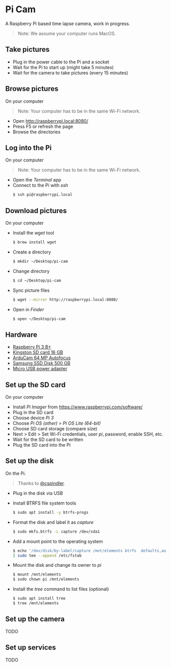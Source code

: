 # Pi Cam
A Raspberry Pi based time lapse camera, work in progress.

> Note: We assume your computer runs MacOS.

## Take pictures
- Plug in the power cable to the Pi and a socket
- Wait for the Pi to start up (might take 5 minutes)
- Wait for the camera to take pictures (every 15 minutes)

## Browse pictures
On your computer

> Note: Your computer has to be in the same Wi-Fi network.

- Open http://raspberrypi.local:8080/
- Press F5 or refresh the page
- Browse the directories

## Log into the Pi
On your computer

> Note: Your computer has to be in the same Wi-Fi network.

- Open the _Terminal_ app
- Connect to the Pi with _ssh_
    ```bash
    $ ssh pi@raspberrypi.local
    ```

## Download pictures
On your computer

- Install the _wget_ tool
    ```bash
    $ brew install wget
    ```
- Create a directory
    ```bash
    $ mkdir ~/Desktop/pi-cam
    ```
- Change directory
    ```bash
    $ cd ~/Desktop/pi-cam
    ```
- Sync picture files
    ```bash
    $ wget --mirror http://raspberrypi.local:8080/
    ```
- Open in _Finder_
    ```bash
    $ open ~/Desktop/pi-cam
    ```

## Hardware
- [Raspberry Pi 3 B+](https://www.pi-shop.ch/raspberry-pi-3-model-b)
- [Kingston SD card 16 GB](https://www.pi-shop.ch/kingston-microsdhc-karte-industrial-uhs-i-16-gb)
- [ArduCam 64 MP Autofocus](https://www.pi-shop.ch/arducam-1-1-32-64mp-auto-focus-camera-module-for-raspberry-pi)
- [Samsung SSD Disk 500 GB](https://www.digitec.ch/en/s1/product/samsung-portable-t7-red-1000-gb-external-ssd-13199901)
- [Micro USB power adapter](https://www.pi-shop.ch/raspberry-pi-12-5w-micro-usb-power-supply-2255)

## Set up the SD card
On your computer

- Install _Pi Imager_ from https://www.raspberrypi.com/software/
- Plug in the SD card
- Choose device _Pi 3_
- Choose _Pi OS (other)_ > _Pi OS Lite (64-bit)_
- Choose SD card storage (compare size)
- Next > Edit > Set Wi-Fi credentials, user _pi_, password, enable SSH, etc.
- Wait for the SD card to be written
- Plug the SD card into the Pi

## Set up the disk
On the Pi.

> Thanks to [@cspindler](https://github.com/cspindler).

- Plug in the disk via USB
- Install BTRFS file system tools
    ```bash
    $ sudo apt install -y btrfs-progs
    ```

- Format the disk and label it as _capture_
    ```bash
    $ sudo mkfs.btrfs -L capture /dev/sda1
    ```

- Add a mount point to the operating system
    ```bash
    $ echo '/dev/disk/by-label/capture /mnt/elements btrfs  defaults,auto,user  0 0' \
    | sudo tee --append /etc/fstab
    ```

- Mount the disk and change its owner to _pi_
    ```bash
    $ mount /mnt/elements
    $ sudo chown pi /mnt/elements
    ```

- Install the _tree_ command to list files (optional)
    ```bash
    $ sudo apt install tree
    $ tree /mnt/elements
    ```
## Set up the camera
TODO

## Set up services
TODO
